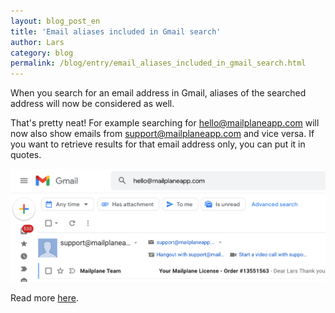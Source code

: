 ```yaml
---
layout: blog_post_en
title: 'Email aliases included in Gmail search'
author: Lars
category: blog
permalink: /blog/entry/email_aliases_included_in_gmail_search.html
---
```


When you search for an email address in Gmail, aliases of the searched address will now be considered as well.

That's pretty neat! For example searching for hello@mailplaneapp.com will now also show emails from support@mailplaneapp.com and vice versa. If you want to retrieve results for that email address only, you can put it in quotes.

![](/assets/blog/2021-03-08-email_aliases_included_in_gmail_search/gmail_search_aliases@2x.png)

Read more [here](https://workspaceupdates.googleblog.com/2021/02/email-aliases-now-included-in.html).